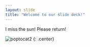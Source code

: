 ```yaml
---
layout: slide
title: "Welcome to our slide deck!"
---
```


I miss the sun! Please return!

![poptocat2](https://octodex.github.com/images/poptocat_v2.png)
{: .center}
